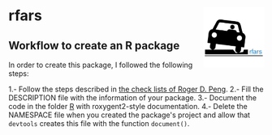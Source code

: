 
<!-- 
  README.md is generated from README.Rmd, so you should edit that file.
-->
rfars <img src="man/figures/logo.png" align="right" width="120"/>
=================================================================

Workflow to create an R package
-------------------------------

In order to create this package, I followed the following steps:

1.- Follow the steps described in [the check lists of Roger D. Peng](https://github.com/rdpeng/daprocedures/blob/master/README.md).
2.- Fill the DESCRIPTION file with the information of your package.
3.- Document the code in the folder [R](./R) with roxygent2-style documentation.
4.- Delete the NAMESPACE file when you created the package's project and allow that `devtools` creates this file with the function `document()`.
